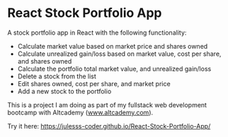 # React Stock Portfolio App

A stock portfolio app in React with the following functionality:

- Calculate market value based on market price and shares owned
- Calculate unrealized gain/loss based on market value, cost per share, and shares owned
- Calculate the portfolio total market value, and unrealized gain/loss
- Delete a stock from the list
- Edit shares owned, cost per share, and market price
- Add a new stock to the portfolio

This is a project I am doing as part of my fullstack web development bootcamp with Altcademy (www.altcademy.com).

Try it here: https://julesss-coder.github.io/React-Stock-Portfolio-App/